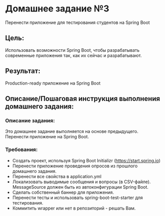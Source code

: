 # Домашнее задание №3
Перенести приложение для тестирования студентов на Spring Boot

## Цель:
Использовать возможности Spring Boot, чтобы разрабатывать современные приложения так, как их сейчас и разрабатывают.

## Результат:
Production-ready приложение на Spring Boot

## Описание/Пошаговая инструкция выполнения домашнего задания:

### Описание задания:
Это домашнее задание выполняется на основе предыдущего.  
Перенести приложение на Spring Boot.

### Требования:
* Создать проект, используя Spring Boot Initializr (https://start.spring.io)
* Перенести приложение проведения опросов из прошлого домашнего задания.
* Перенести все свойства в application.yml
* Локализовать выводимые сообщения и вопросы (в CSV-файле). MessageSource должен быть из автоконфигурации Spring Boot.
* Сделать собственный баннер для приложения.
* Перенести тесты и использовать spring-boot-test-starter для тестирования.
* Коммитить wrapper или нет в репозиторий - решать Вам.